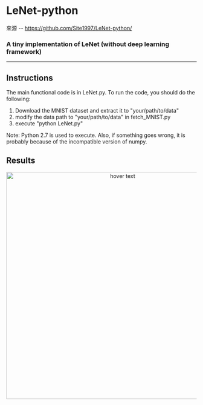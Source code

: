 # LeNet-python

來源 -- https://github.com/Site1997/LeNet-python/

### A tiny implementation of LeNet (without deep learning framework)

- - -
## Instructions
The main functional code is in LeNet.py.
To run the code, you should do the following:
1. Download the MNIST dataset and extract it to "your/path/to/data"
2. modify the data path to "your/path/to/data" in fetch_MNIST.py
3. execute "python LeNet.py"

Note: Python 2.7 is used to execute. Also, if something goes wrong, it is probably because of the incompatible version of numpy.

## Results
<p align="center">
  <img src="https://img-blog.csdn.net/20180209154216964?watermark/2/text/aHR0cDovL2Jsb2cuY3Nkbi5uZXQvU2l0ZTE5OTc=/font/5a6L5L2T/fontsize/400/fill/I0JBQkFCMA==/dissolve/70" width="600" title="hover text">
</p>
